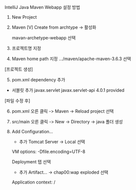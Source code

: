 IntelliJ Java Maven Webapp 설정 방법

1. New Project

2. Maven
    [V] Create from archtype -> 활성화

    mavan-archetype-webapp 선택

3. 프로젝트명 지정

4. Maven home path 지정
    .../maven/apache-maven-3.6.3 선택

[프로젝트 생성]


5. pom.xml dependency 추가

- 서블릿 추가
    <dependency>
      <groupId>javax.servlet</groupId>
      <artifactId>javax.servlet-api</artifactId>
      <version>4.0.1</version>
      <scope>provided</scope>
    </dependency>

[파일 수정 후]

6. pom.xml 오른 클릭 -> Maven -> Reload project 선택


7. src/main 오른 클릭 -> New -> Directory -> java 폴더 생성

8. Add Configuration...
    + 추가
    Tomcat Server -> Local 선택

    VM options: -Dfile.encoding=UTF-8

    Deployment 탭 선택

    + 추가
    Artifact... -> chap00:wap exploded 선택

    Application context: /

